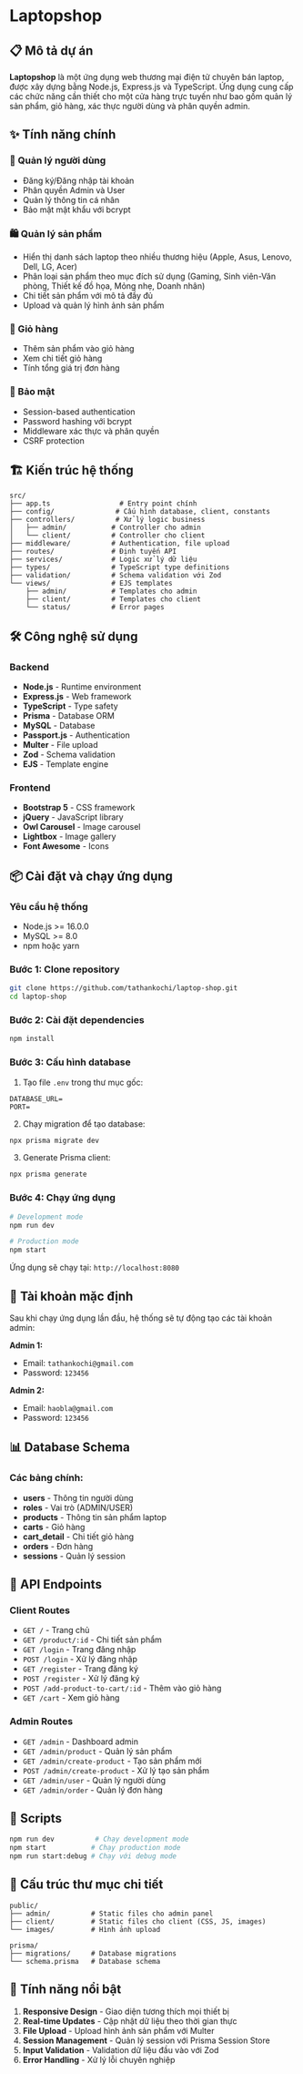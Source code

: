 # Laptopshop

## 📋 Mô tả dự án

**Laptopshop** là một ứng dụng web thương mại điện tử chuyên bán laptop, được xây dựng bằng Node.js, Express.js và TypeScript. Ứng dụng cung cấp các chức năng cần thiết cho một cửa hàng trực tuyến như bao gồm quản lý sản phẩm, giỏ hàng, xác thực người dùng và phân quyền admin.

## ✨ Tính năng chính

### 👤 Quản lý người dùng
- Đăng ký/Đăng nhập tài khoản
- Phân quyền Admin và User
- Quản lý thông tin cá nhân
- Bảo mật mật khẩu với bcrypt

### 🛍️ Quản lý sản phẩm
- Hiển thị danh sách laptop theo nhiều thương hiệu (Apple, Asus, Lenovo, Dell, LG, Acer)
- Phân loại sản phẩm theo mục đích sử dụng (Gaming, Sinh viên-Văn phòng, Thiết kế đồ họa, Mỏng nhẹ, Doanh nhân)
- Chi tiết sản phẩm với mô tả đầy đủ
- Upload và quản lý hình ảnh sản phẩm

### 🛒 Giỏ hàng
- Thêm sản phẩm vào giỏ hàng
- Xem chi tiết giỏ hàng
- Tính tổng giá trị đơn hàng

### 🔐 Bảo mật
- Session-based authentication
- Password hashing với bcrypt
- Middleware xác thực và phân quyền
- CSRF protection

## 🏗️ Kiến trúc hệ thống

```
src/
├── app.ts                 # Entry point chính
├── config/               # Cấu hình database, client, constants
├── controllers/          # Xử lý logic business
│   ├── admin/           # Controller cho admin
│   └── client/          # Controller cho client
├── middleware/          # Authentication, file upload
├── routes/              # Định tuyến API
├── services/            # Logic xử lý dữ liệu
├── types/               # TypeScript type definitions
├── validation/          # Schema validation với Zod
└── views/               # EJS templates
    ├── admin/           # Templates cho admin
    ├── client/          # Templates cho client
    └── status/          # Error pages
```

## 🛠️ Công nghệ sử dụng

### Backend
- **Node.js** - Runtime environment
- **Express.js** - Web framework
- **TypeScript** - Type safety
- **Prisma** - Database ORM
- **MySQL** - Database
- **Passport.js** - Authentication
- **Multer** - File upload
- **Zod** - Schema validation
- **EJS** - Template engine

### Frontend
- **Bootstrap 5** - CSS framework
- **jQuery** - JavaScript library
- **Owl Carousel** - Image carousel
- **Lightbox** - Image gallery
- **Font Awesome** - Icons

## 📦 Cài đặt và chạy ứng dụng

### Yêu cầu hệ thống
- Node.js >= 16.0.0
- MySQL >= 8.0
- npm hoặc yarn

### Bước 1: Clone repository
```bash
git clone https://github.com/tathankochi/laptop-shop.git
cd laptop-shop
```

### Bước 2: Cài đặt dependencies
```bash
npm install
```

### Bước 3: Cấu hình database
1. Tạo file `.env` trong thư mục gốc:
```env
DATABASE_URL=
PORT=
```

2. Chạy migration để tạo database:
```bash
npx prisma migrate dev
```

3. Generate Prisma client:
```bash
npx prisma generate
```

### Bước 4: Chạy ứng dụng
```bash
# Development mode
npm run dev

# Production mode
npm start
```

Ứng dụng sẽ chạy tại: `http://localhost:8080`

## 👥 Tài khoản mặc định

Sau khi chạy ứng dụng lần đầu, hệ thống sẽ tự động tạo các tài khoản admin:

**Admin 1:**
- Email: `tathankochi@gmail.com`
- Password: `123456`

**Admin 2:**
- Email: `haobla@gmail.com`
- Password: `123456`

## 📊 Database Schema

### Các bảng chính:
- **users** - Thông tin người dùng
- **roles** - Vai trò (ADMIN/USER)
- **products** - Thông tin sản phẩm laptop
- **carts** - Giỏ hàng
- **cart_detail** - Chi tiết giỏ hàng
- **orders** - Đơn hàng
- **sessions** - Quản lý session

## 🎯 API Endpoints

### Client Routes
- `GET /` - Trang chủ
- `GET /product/:id` - Chi tiết sản phẩm
- `GET /login` - Trang đăng nhập
- `POST /login` - Xử lý đăng nhập
- `GET /register` - Trang đăng ký
- `POST /register` - Xử lý đăng ký
- `POST /add-product-to-cart/:id` - Thêm vào giỏ hàng
- `GET /cart` - Xem giỏ hàng

### Admin Routes
- `GET /admin` - Dashboard admin
- `GET /admin/product` - Quản lý sản phẩm
- `GET /admin/create-product` - Tạo sản phẩm mới
- `POST /admin/create-product` - Xử lý tạo sản phẩm
- `GET /admin/user` - Quản lý người dùng
- `GET /admin/order` - Quản lý đơn hàng

## 🔧 Scripts

```bash
npm run dev          # Chạy development mode
npm start           # Chạy production mode
npm run start:debug # Chạy với debug mode
```

## 📁 Cấu trúc thư mục chi tiết

```
public/
├── admin/          # Static files cho admin panel
├── client/         # Static files cho client (CSS, JS, images)
└── images/         # Hình ảnh upload

prisma/
├── migrations/     # Database migrations
└── schema.prisma   # Database schema
```

## 🚀 Tính năng nổi bật

1. **Responsive Design** - Giao diện tương thích mọi thiết bị
2. **Real-time Updates** - Cập nhật dữ liệu theo thời gian thực
3. **File Upload** - Upload hình ảnh sản phẩm với Multer
4. **Session Management** - Quản lý session với Prisma Session Store
5. **Input Validation** - Validation dữ liệu đầu vào với Zod
6. **Error Handling** - Xử lý lỗi chuyên nghiệp

